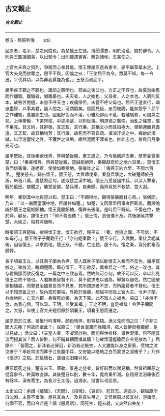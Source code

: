 

## 古文觀止

##### 古文觀止

* * *

卷五 ‧ 屈原列傳　　`史記`

屈原者，名平，楚之同姓也。為楚懷王左徒。博聞彊志，明於治亂，嫺於辭令。入則與王圖議國事，以出號令；出則接遇賓客，應對諸侯。王甚任之。

上官大夫與之同列，爭寵而心害其能。懷王使屈原造為憲令，屈平屬草藁未定。上官大夫見而欲奪之，屈平不與，因讒之曰：「王使屈平為令，眾莫不知。每一令出，平伐其功，以為非我莫能為也。」王怒而疏屈平。

屈平疾王聽之不聰也，讒諂之蔽明也，邪曲之害公也，方正之不容也，故憂愁幽思而作離騷。離騷者，猶離憂也。夫天者，人之始也；父母者，人之本也。人窮則反本，故勞苦倦極，未嘗不呼天也；疾痛慘怛，未嘗不呼父母也。屈平正道直行，竭忠盡智，以事其君，讒人間之，可謂窮矣。信而見疑，忠而被謗，能無怨乎？屈平之作離騷，蓋自怨生也。國風好色而不淫，小雅怨誹而不亂，若離騷者，可謂兼之矣。上稱帝嚳，下道齊桓，中述湯武，以刺世事。明道德之廣崇，治亂之條貫，靡不畢見。其文約，其辭微，其志絜，其行廉。其稱文小而其指極大，舉類邇而見義遠。其志絜，故其稱物芳；其行廉，故死而不容自疏。濯淖汙泥之中，蟬蛻於濁穢，以浮游塵埃之外，不獲世之滋垢，皭然泥而不滓者也。推此志也，雖與日月爭光可也。

屈平既絀，其後秦欲伐齊，齊與楚從親，惠王患之，乃令張儀詳去秦，厚幣委質事楚，曰：「秦甚憎齊，齊與楚從親，楚誠能絕齊，秦願獻商於之地六百里。」楚懷王貪而信張儀，遂絕齊，使使如秦受地。張儀詐之曰：「儀與王約六里，不聞六百里。」楚使怒去，歸告懷王。懷王怒，大興師伐秦。秦發兵擊之，大破楚師於丹淅，斬首八萬，虜楚將屈匄，遂取楚之漢中地。懷王乃悉發國中兵，以深入擊秦，戰於藍田。魏聞之，襲楚至鄧。楚兵懼，自秦歸。而齊竟怒不救楚，楚大困。

明年，秦割漢中地與楚以和。楚王曰：「不願得地，願得張儀而甘心焉。」張儀聞，乃曰：「以一儀而當漢中地，臣請往如楚。」如楚，又因厚幣用事者臣靳尚，而設詭辯於懷王之寵姬鄭袖。懷王竟聽鄭袖，復釋去張儀。是時屈平既疏，不復在位，使於齊。顧反，諫懷王曰：「何不殺張儀？」懷王悔，追張儀不及。其後諸侯共擊楚，大破之，殺其將唐昩。

時秦昭王與楚婚，欲與懷王會。懷王欲行，屈平曰：「秦，虎狼之國，不可信，不如毋行。」懷王稚子子蘭勸王行：「奈何絕秦歡？」懷王卒行。入武關，秦伏兵絕其後，因留懷王，以求割地。懷王怒，不聽。亡走趙，趙不內。復之秦，竟死於秦而歸葬。

長子頃襄王立，以其弟子蘭為令尹。楚人既咎子蘭以勸懷王入秦而不反也。屈平既嫉之，雖放流，睠顧楚國，繫心懷王，不忘欲反，冀幸君之一悟，俗之一改也。其存君興國而欲反復之，一篇之中三致志焉。然終無可奈何，故不可以反，卒以此見懷王之終不悟也。人君無愚智賢不肖，莫不欲求忠以自為，舉賢以自佐。然亡國破家相隨屬，而聖君治國累世而不見者，其所謂忠者不忠，而所謂賢者不賢也。懷王以不知忠臣之分，故內惑於鄭袖，外欺於張儀，疏屈平而信上官大夫、令尹子蘭。兵挫地削，亡其六郡，身客死於秦，為天下笑。此不知人之禍也。易曰：「井泄不食，為我心惻，可以汲。王明，並受其福。」王之不明，豈足福哉！令尹子蘭聞之，大怒，卒使上官大夫短屈原於頃襄王，頃襄王怒而遷之。

屈原至於江濱，被髮行吟澤畔。顏色憔悴，形容枯槁。漁父見而問之曰：「子非三閭大夫歟？何故而至此？」屈原曰：「舉世混濁而我獨清，眾人皆醉而我獨醒，是以見放。」漁父曰：「夫聖人者，不凝滯於物，而能與世推移。舉世混濁，何不隨其流而揚其波？眾人皆醉，何不餔其糟而啜其醨？何故懷瑾握瑜而自令見放為？」屈原曰：「吾聞之，新沐者必彈冠，新浴者必振衣，人又誰能以身之察察，受物之汶汶者乎？寧赴常流而葬乎江魚腹中耳，又安能以皓皓之白而蒙世之溫蠖乎？」乃作《懷沙》之賦。於是懷石，遂自沈汨羅以死。

屈原既死之後，楚有宋玉、唐勒、景差之徒者，皆好辭而以賦見稱。然皆祖屈原之從容辭令，終莫敢直諫。其後楚日以削，數十年，竟為秦所滅。自屈原沈汨羅後百有餘年，漢有賈生，為長沙王太傅，過湘水，投書以弔屈原。

太史公曰：余讀《離騷》、《天問》、《招魂》、《哀郢》，悲其志。適長沙，觀屈原所自沈淵，未嘗不垂涕，想見其為人。及見賈生弔之，又怪屈原以彼其材，游諸侯，何國不容，而自令若是？讀《服鳥賦》，同死生，輕去就，又爽然自失矣！

* * *

